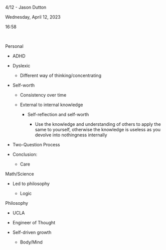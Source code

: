 4/12 - Jason Dutton

Wednesday, April 12, 2023

16:58

 

Personal

- ADHD

- Dyslexic

  - Different way of thinking/concentrating

- Self-worth

  - Consistency over time

  - External to internal knowledge

    - Self-reflection and self-worth

      - Use the knowledge and understanding of others to apply the same to yourself, otherwise the knowledge is useless as you devolve into nothingness internally

- Two-Question Process

- Conclusion:

  - Care

Math/Science

- Led to philosophy

  - Logic

Philosophy

- UCLA

- Engineer of Thought

- Self-driven growth

  - Body/Mind


